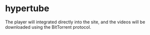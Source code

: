 # hypertube
The player will integrated directly into the site, and the videos will be downloaded using the BitTorrent protocol.
